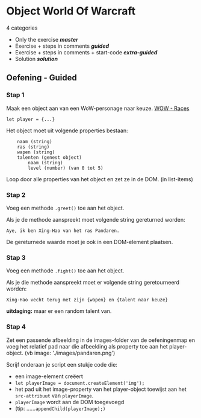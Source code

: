 # Object World Of Warcraft

4 categories

- Only the exercise ***master***
- Exercise + steps in comments ***guided***
- Exercise + steps in comments + start-code ***extra-guided***
- Solution ***solution***


Oefening - Guided
-------

### Stap 1

Maak een object aan van een WoW-personage naar keuze. [WOW - Races](https://worldofwarcraft.com/en-us/game/races)

```
let player = {...}
```

Het object moet uit volgende properties bestaan:

```
    naam (string)
    ras (string)
    wapen (string)
    talenten (genest object)
        naam (string)
        level (number) (van 0 tot 5)
```

Loop door alle properties van het object en zet ze in de DOM.
(in list-items)

### Stap 2

Voeg een methode `.greet()` toe aan het object.

Als je de methode aanspreekt moet volgende string gereturned worden:

`Aye, ik ben Xing-Hao van het ras Pandaren.`

De gereturnede waarde moet je ook in een DOM-element plaatsen.

### Stap 3

Voeg een methode `.fight()` toe aan het object.

Als je die methode aanspreekt moet er volgende string geretourneerd worden:

`Xing-Hao vecht terug met zijn {wapen} en {talent naar keuze}`

**uitdaging:** maar er een random talent van.

###  Stap 4

Zet een passende afbeelding in de images-folder van de oefeningenmap en voeg het relatief pad naar die afbeelding als property toe aan het player-object.
(vb image: './images/pandaren.png')

Scrijf onderaan je script een stukje code die:

- een image-element creëert
- `let playerImage = document.createElement('img');`
- het pad uit het image-property van het player-object toewijst aan het `src-attribuut` van `playerImage`.
- `playerImage` wordt aan de DOM toegevoegd
- (tip: ......`appendChild(playerImage);)`


